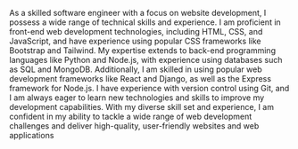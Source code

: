 As a skilled software engineer with a focus on website development, I possess a wide range of technical skills and experience. I am proficient in front-end web development technologies, including HTML, CSS, and JavaScript, and have experience using popular CSS frameworks like Bootstrap and Tailwind. My expertise extends to back-end programming languages like Python and Node.js, with experience using databases such as SQL and MongoDB. Additionally, I am skilled in using popular web development frameworks like React and Django, as well as the Express framework for Node.js. I have experience with version control using Git, and I am always eager to learn new technologies and skills to improve my development capabilities. With my diverse skill set and experience, I am confident in my ability to tackle a wide range of web development challenges and deliver high-quality, user-friendly websites and web applications

